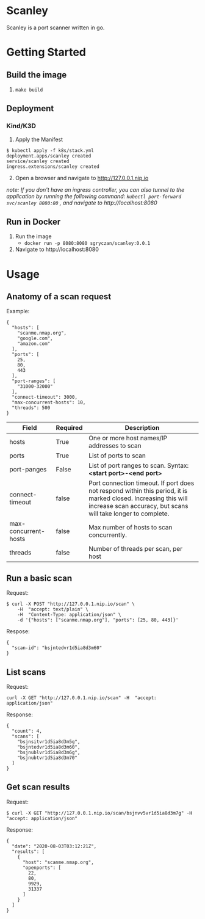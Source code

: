 # Scanley

Scanley is a port scanner written in go.

# Getting Started

## Build the image
1. `make build`

## Deployment
### Kind/K3D

1. Apply the Manifest
```
$ kubectl apply -f k8s/stack.yml
deployment.apps/scanley created
service/scanley created
ingress.extensions/scanley created
```

2. Open a browser and navigate to http://127.0.0.1.nip.io

*note: If you don't have an ingress controller, you can also tunnel to the application by running the following command: `kubectl port-forward svc/scanley 8080:80` , and navigate to http://localhost:8080*


## Run in Docker
1. Run the image 
    * `docker run -p 8080:8080 sgryczan/scanley:0.0.1`
2. Navigate to http://localhost:8080

# Usage

## Anatomy of a scan request

Example:
```
{
  "hosts": [
    "scanme.nmap.org",
    "google.com",
    "amazon.com"
  ],
  "ports": [
    25,
    80,
    443
  ],
  "port-ranges": [
    "31000-32000"
  ],
  "connect-timeout": 3000,
  "max-concurrent-hosts": 10,
  "threads": 500
}
```

| Field | Required | Description |
| ----------- | ----------- | ----------- |
| hosts | True | One or more host names/IP addresses to scan |
| ports | True | List of ports to scan |
| port-panges | False | List of port ranges to scan. Syntax: **\<start port>-\<end port>** |
| connect-timeout | false | Port connection timeout. If port does not respond within this period, it is marked closed. Increasing this will increase scan accuracy, but scans will take longer to complete. |
| max-concurrent-hosts | false | Max number of hosts to scan concurrently. |
| threads | false | Number of threads per scan, per host |


## Run a basic scan
Request:
```
$ curl -X POST "http://127.0.0.1.nip.io/scan" \
    -H  "accept: text/plain" \
    -H  "Content-Type: application/json" \
    -d '{"hosts": ["scanme.nmap.org"], "ports": [25, 80, 443]}'

```
Respose:
```
{
  "scan-id": "bsjntedvr1d5ia8d3m60"
}
```

## List scans
Request:
```
curl -X GET "http://127.0.0.1.nip.io/scan" -H  "accept: application/json"
```
Response: 
```
{
  "count": 4,
  "scans": [
    "bsjnsitvr1d5ia8d3m5g",
    "bsjntedvr1d5ia8d3m60",
    "bsjnublvr1d5ia8d3m6g",
    "bsjnubtvr1d5ia8d3m70"
  ]
}
```

## Get scan results
Request:
```
$ curl -X GET "http://127.0.0.1.nip.io/scan/bsjnvv5vr1d5ia8d3m7g" -H  "accept: application/json"
```
Response:
```
{
  "date": "2020-08-03T03:12:21Z",
  "results": [
    {
      "host": "scanme.nmap.org",
      "openports": [
        22,
        80,
        9929,
        31337
      ]
    }
  ]
}
```